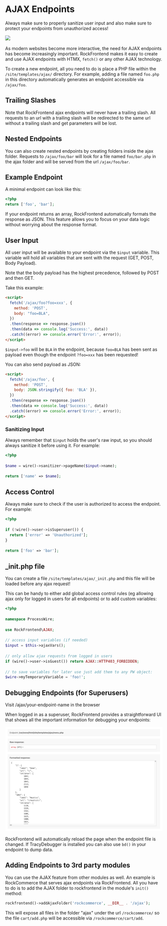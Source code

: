# AJAX Endpoints

<div class='uk-alert uk-alert-warning'>Always make sure to properly sanitize user input and also make sure to protect your endpoints from unauthorized access!</div>

<a href='https://youtu.be/xT4Y7MQwP3M'><img src=https://i.imgur.com/qOlJKRz.jpeg></a>

As modern websites become more interactive, the need for AJAX endpoints has become increasingly important. RockFrontend makes it easy to create and use AJAX endpoints with HTMX, `fetch()` or any other AJAX technology.

To create a new endpoint, all you need to do is place a PHP file within the `/site/templates/ajax/` directory. For example, adding a file named `foo.php` in this directory automatically generates an endpoint accessible via `/ajax/foo`.

## Trailing Slashes

Note that RockFrontend ajax endpoints will never have a trailing slash. All requests to an url with a trailing slash will be redirected to the same url without a trailing slash and get parameters will be lost.

## Nested Endpoints

You can also create nested endpoints by creating folders inside the ajax folder. Requests to `/ajax/foo/bar` will look for a file named `foo/bar.php` in the ajax folder and will be served from the url `/ajax/foo/bar`.

## Example Endpoint

A minimal endpoint can look like this:

```php
<?php
return ['foo', 'bar'];
```

If your endpoint returns an array, RockFrontend automatically formats the response as JSON. This feature allows you to focus on your data logic without worrying about the response format.

## User Input

All user input will be available to your endpoint via the `$input` variable. This variable will hold all variables that are sent with the request (GET, POST, Body Payload).

Note that the body payload has the highest precedence, followed by POST and then GET.

Take this example:

```html
<script>
  fetch('/ajax/foo?foo=xxx', {
    method: 'POST',
    body: "foo=BLA",
  })
  .then(response => response.json())
  .then(data => console.log('Success:', data))
  .catch((error) => console.error('Error:', error));
</script>
```

`$input->foo` will be `BLA` in the endpoint, because `foo=BLA` has been sent as payload even though the endpoint `?foo=xxx` has been requested!

You can also send payload as JSON:

```html
<script>
  fetch('/ajax/foo', {
    method: 'POST',
    body: JSON.stringify({ foo: 'BLA' }),
  })
  .then(response => response.json())
  .then(data => console.log('Success:', data))
  .catch((error) => console.error('Error:', error));
</script>
```

### Sanitizing Input

Always remember that `$input` holds the user's raw input, so you should always sanitize it before using it. For example:

```php
<?php

$name = wire()->sanitizer->pageName($input->name);

return ['name' => $name];
```

## Access Control

Always make sure to check if the user is authorized to access the endpoint. For example:

```php
<?php

if (!wire()->user->isSuperuser()) {
  return ['error' => 'Unauthorized'];
}

return ['foo' => 'bar'];
```

## _init.php file

You can create a file `/site/templates/ajax/_init.php` and this file will be loaded before any ajax request!

This can be handy to either add global access control rules (eg allowing ajax only for logged in users for all endpoints) or to add custom variables:

```php
<?php

namespace ProcessWire;

use RockFrontend\AJAX;

// access input variables (if needed)
$input = $this->ajaxVars();

// only allow ajax requests from logged in users
if (wire()->user->isGuest()) return AJAX::HTTP403_FORBIDDEN;

// to save variables for later use just add them to any PW object:
$wire->myTemporaryVariable = 'foo!';
```

## Debugging Endpoints (for Superusers)

<div class='uk-alert'>Visit /ajax/your-endpoint-name in the browser</div>

When logged in as a superuser, RockFrontend provides a straightforward UI that shows all the important information for debugging your endpoints:

<img src=ajax.png class=blur>

RockFrontend will automatically reload the page when the endpoint file is changed. If TracyDebugger is installed you can also use `bd()` in your endpoint to dump data.

## Adding Endpoints to 3rd party modules

You can use the AJAX feature from other modules as well. An example is RockCommerce that serves ajax endpoints via RockFrontend. All you have to do is to add the AJAX folder to rockfrontend in the module's `init()` method:

```php
rockfrontend()->addAjaxFolder('rockcommerce', __DIR__ . '/ajax');
```

This will expose all files in the folder "ajax" under the url `/rockcommerce/` so the file `cart/add.php` will be accessible via `/rockcommerce/cart/add`.
